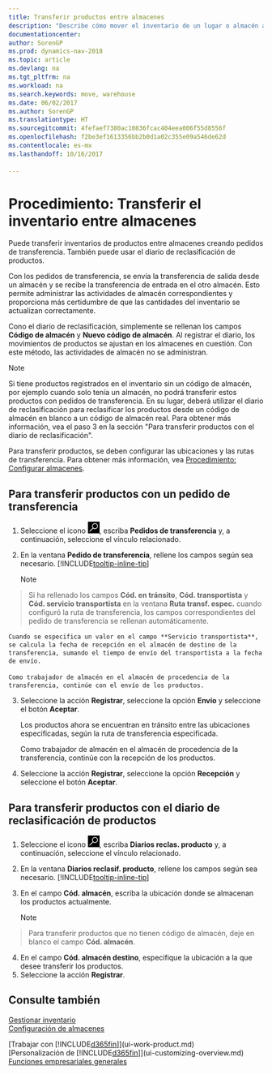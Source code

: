 ```yaml
---
title: Transferir productos entre almacenes
description: "Describe cómo mover el inventario de un lugar o almacén a otro con el diario de reclasificación o con pedidos de transferencia."
documentationcenter: 
author: SorenGP
ms.prod: dynamics-nav-2018
ms.topic: article
ms.devlang: na
ms.tgt_pltfrm: na
ms.workload: na
ms.search.keywords: move, warehouse
ms.date: 06/02/2017
ms.author: SorenGP
ms.translationtype: HT
ms.sourcegitcommit: 4fefaef7380ac10836fcac404eea006f55d8556f
ms.openlocfilehash: f2be3ef1613356bb2b0d1a02c355e09a546de62d
ms.contentlocale: es-mx
ms.lasthandoff: 10/16/2017

---
```

# <a name="how-to-transfer-inventory-between-locations"></a>Procedimiento: Transferir el inventario entre almacenes
Puede transferir inventarios de productos entre almacenes creando pedidos de transferencia. También puede usar el diario de reclasificación de productos.

Con los pedidos de transferencia, se envía la transferencia de salida desde un almacén y se recibe la transferencia de entrada en el otro almacén. Esto permite administrar las actividades de almacén correspondientes y proporciona más certidumbre de que las cantidades del inventario se actualizan correctamente.

Cono el diario de reclasificación, simplemente se rellenan los campos **Código de almacén** y **Nuevo código de almacén**. Al registrar el diario, los movimientos de productos se ajustan en los almacenes en cuestión. Con este método, las actividades de almacén no se administran.

> [!NOTE]  
>   Si tiene productos registrados en el inventario sin un código de almacén, por ejemplo cuando solo tenía un almacén, no podrá transferir estos productos con pedidos de transferencia. En su lugar, deberá utilizar el diario de reclasificación para reclasificar los productos desde un código de almacén en blanco a un código de almacén real.  Para obtener más información, vea el paso 3 en la sección "Para transferir productos con el diario de reclasificación".

Para transferir productos, se deben configurar las ubicaciones y las rutas de transferencia. Para obtener más información, vea [Procedimiento: Configurar almacenes](inventory-how-setup-locations.md).

## <a name="to-transfer-items-with-a-transfer-order"></a>Para transferir productos con un pedido de transferencia
1. Seleccione el icono ![Buscar página o informe](media/ui-search/search_small.png "icono Buscar página o informe"), escriba **Pedidos de transferencia** y, a continuación, seleccione el vínculo relacionado.
2. En la ventana **Pedido de transferencia**, rellene los campos según sea necesario. [!INCLUDE[tooltip-inline-tip](includes/tooltip-inline-tip_md.md)]

    > [!NOTE]  
>   Si ha rellenado los campos **Cód. en tránsito**, **Cód. transportista** y **Cód. servicio transportista** en la ventana **Ruta transf. espec.** cuando configuró la ruta de transferencia, los campos correspondientes del pedido de transferencia se rellenan automáticamente.

    Cuando se especifica un valor en el campo **Servicio transportista**, se calcula la fecha de recepción en el almacén de destino de la transferencia, sumando el tiempo de envío del transportista a la fecha de envío.

    Como trabajador de almacén en el almacén de procedencia de la transferencia, continúe con el envío de los productos.
3. Seleccione la acción **Registrar**, seleccione la opción **Envío** y seleccione el botón **Aceptar**.

    Los productos ahora se encuentran en tránsito entre las ubicaciones especificadas, según la ruta de transferencia especificada.

    Como trabajador de almacén en el almacén de procedencia de la transferencia, continúe con la recepción de los productos.
4. Seleccione la acción **Registrar**, seleccione la opción **Recepción** y seleccione el botón **Aceptar**.

## <a name="to-transfer-items-with-the-item-reclassification-journal"></a>Para transferir productos con el diario de reclasificación de productos
1. Seleccione el icono ![Buscar página o informe](media/ui-search/search_small.png "icono Buscar página o informe"), escriba **Diarios reclas. producto** y, a continuación, seleccione el vínculo relacionado.
2. En la ventana **Diarios reclasif. producto**, rellene los campos según sea necesario. [!INCLUDE[tooltip-inline-tip](includes/tooltip-inline-tip_md.md)]
3. En el campo **Cód. almacén**, escriba la ubicación donde se almacenan los productos actualmente.

    > [!NOTE]  
>   Para transferir productos que no tienen código de almacén, deje en blanco el campo **Cód. almacén**.
4. En el campo **Cód. almacén destino**, especifique la ubicación a la que desee transferir los productos.
5. Seleccione la acción **Registrar**.

## <a name="see-also"></a>Consulte también
[Gestionar inventario](inventory-manage-inventory.md)  
[Configuración de almacenes](inventory-how-setup-locations.md)  

[Trabajar con [!INCLUDE[d365fin](includes/d365fin_md.md)]](ui-work-product.md)  
[Personalización de [!INCLUDE[d365fin](includes/d365fin_md.md)]](ui-customizing-overview.md)  
[Funciones empresariales generales](ui-across-business-areas.md)

##

